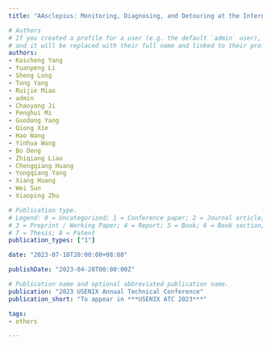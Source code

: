 ```yaml
---
title: "AAsclepius: Monitoring, Diagnosing, and Detouring at the Internet Peering Edge"

# Authors
# If you created a profile for a user (e.g. the default `admin` user), write the username (folder name) here 
# and it will be replaced with their full name and linked to their profile.
authors:
- Kaicheng Yang
- Yuanpeng Li
- Sheng Long
- Tong Yang
- Ruijie Miao
- admin
- Chaoyang Ji
- Penghui Mi
- Guodong Yang
- Qiong Xie
- Hao Wang
- Yinhua Wang
- Bo Deng
- Zhiqiang Liao
- Chengqiang Huang
- Yongqiang Yang
- Xiang Huang
- Wei Sun
- Xiaoping Zhu

# Publication type.
# Legend: 0 = Uncategorized; 1 = Conference paper; 2 = Journal article;
# 3 = Preprint / Working Paper; 4 = Report; 5 = Book; 6 = Book section;
# 7 = Thesis; 8 = Patent
publication_types: ["1"]

date: "2023-07-10T20:00:00+08:00"

publishDate: "2023-04-28T00:00:00Z"

# Publication name and optional abbreviated publication name.
publication: "2023 USENIX Annual Technical Conference"
publication_short: "To appear in ***USENIX ATC 2023***"

tags:
- others

---
```

